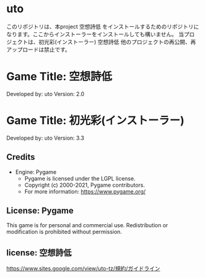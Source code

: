 
# uto
このリポジトリは、本project 空想詩低 をインストールするためのリポジトリになります。ここからインストーラーをインストールしても構いません。
当プロジェクトは、初光彩(インストーラー) 空想詩低 他のプロジェクトの再公開、再アップロードは禁止です。
# Game Title: 空想詩低
Developed by: uto
Version: 2.0

# Game Title: 初光彩(インストーラー)
Developed by: uto
Version: 3.3

## Credits
- Engine: Pygame
  - Pygame is licensed under the LGPL license.
  - Copyright (c) 2000-2021, Pygame contributors.
  - For more information: https://www.pygame.org/

## License: Pygame
This game is for personal and commercial use. Redistribution or modification is prohibited without permission.

## license: 空想詩低
https://www.sites.google.com/view/uto-tz/規約/ガイドライン
